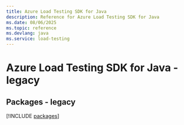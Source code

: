 ```yaml
---
title: Azure Load Testing SDK for Java
description: Reference for Azure Load Testing SDK for Java
ms.date: 08/06/2025
ms.topic: reference
ms.devlang: java
ms.service: load-testing
---
```

# Azure Load Testing SDK for Java - legacy
## Packages - legacy
[!INCLUDE [packages](load-testing-index.md)]